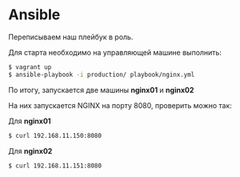 # Ansible

Переписываем наш плейбук в роль.

Для старта необходимо на управляющей машине выполнить:
```bash
$ vagrant up
$ ansible-playbook -i production/ playbook/nginx.yml
```
По итогу, запускается две машины **nginx01** и **nginx02**

На них запускается NGINX на порту 8080, проверить можно так:

Для  **nginx01**
```bash
$ curl 192.168.11.150:8080
```
Для **nginx02**
```bash
$ curl 192.168.11.151:8080
```